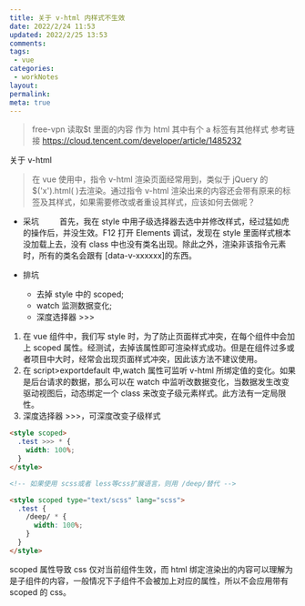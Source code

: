 ```yaml
---
title: 关于 v-html 内样式不生效
date: 2022/2/24 11:53
updated: 2022/2/25 13:53
comments:
tags:
 - vue
categories:
 - workNotes
layout:
permalink:
meta: true
---
```


> free-vpn 读取$t 里面的内容 作为 html 其中有个 a 标签有其他样式
> 参考链接 https://cloud.tencent.com/developer/article/1485232

关于 v-html

> 在 vue 使用中，指令 v-html 渲染页面经常用到，类似于 jQuery 的$('x').html( )去渲染。通过指令 v-html 渲染出来的内容还会带有原来的标签及其样式，如果需要修改或者重设其样式，应该如何去做呢？

- 采坑
     首先，我在 style 中用子级选择器去选中并修改样式，经过猛如虎的操作后，并没生效。F12 打开 Elements 调试，发现在 style 里面样式根本没加载上去，没有 class 中也没有类名出现。除此之外，渲染非该指令元素时，所有的类名会跟有 [data-v-xxxxxx]的东西。

- 排坑
  - 去掉 style 中的 scoped;
  - watch 监测数据变化;
  - 深度选择器 >>>

1.  在 vue 组件中，我们写 style 时，为了防止页面样式冲突，在每个组件中会加上 scoped 属性。经测试，去掉该属性即可渲染样式成功。但是在组件过多或者项目中大时，经常会出现页面样式冲突，因此该方法不建议使用。
2.  在 script>exportdefault 中,watch 属性可监听 v-html 所绑定值的变化。如果是后台请求的数据，那么可以在 watch 中监听改数据变化，当数据发生改变驱动视图后，动态绑定一个 class 来改变子级元素样式。此方法有一定局限性。
3.  深度选择器 >>>，可深度改变子级样式

```html
<style scoped>
  .test >>> * {
    width: 100%;
  }
</style>

<!-- 如果使用 scss或者 less等css扩展语言，则用 /deep/替代 -->

<style scoped type="text/scss" lang="scss">
  .test {
    /deep/ * {
      width: 100%;
    }
  }
</style>
```

scoped 属性导致 css 仅对当前组件生效，而 html 绑定渲染出的内容可以理解为是子组件的内容，一般情况下子组件不会被加上对应的属性，所以不会应用带有 scoped 的 css。
